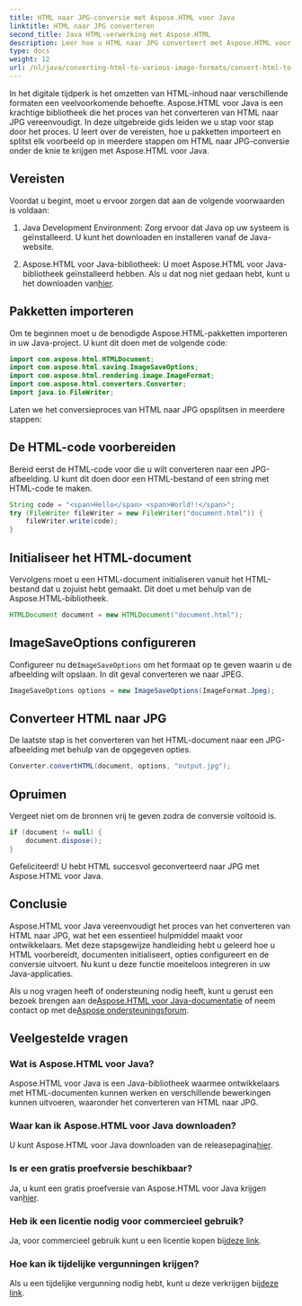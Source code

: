 ```yaml
---
title: HTML naar JPG-conversie met Aspose.HTML voor Java
linktitle: HTML naar JPG converteren
second_title: Java HTML-verwerking met Aspose.HTML
description: Leer hoe u HTML naar JPG converteert met Aspose.HTML voor Java. Volg onze stapsgewijze handleiding voor naadloze HTML naar JPG conversie.
type: docs
weight: 12
url: /nl/java/converting-html-to-various-image-formats/convert-html-to-jpg/
---
```


In het digitale tijdperk is het omzetten van HTML-inhoud naar verschillende formaten een veelvoorkomende behoefte. Aspose.HTML voor Java is een krachtige bibliotheek die het proces van het converteren van HTML naar JPG vereenvoudigt. In deze uitgebreide gids leiden we u stap voor stap door het proces. U leert over de vereisten, hoe u pakketten importeert en splitst elk voorbeeld op in meerdere stappen om HTML naar JPG-conversie onder de knie te krijgen met Aspose.HTML voor Java.

## Vereisten

Voordat u begint, moet u ervoor zorgen dat aan de volgende voorwaarden is voldaan:

1. Java Development Environment: Zorg ervoor dat Java op uw systeem is geïnstalleerd. U kunt het downloaden en installeren vanaf de Java-website.

2.  Aspose.HTML voor Java-bibliotheek: U moet Aspose.HTML voor Java-bibliotheek geïnstalleerd hebben. Als u dat nog niet gedaan hebt, kunt u het downloaden van[hier](https://releases.aspose.com/html/java/).

## Pakketten importeren

Om te beginnen moet u de benodigde Aspose.HTML-pakketten importeren in uw Java-project. U kunt dit doen met de volgende code:

```java
import com.aspose.html.HTMLDocument;
import com.aspose.html.saving.ImageSaveOptions;
import com.aspose.html.rendering.image.ImageFormat;
import com.aspose.html.converters.Converter;
import java.io.FileWriter;
```

Laten we het conversieproces van HTML naar JPG opsplitsen in meerdere stappen:

## De HTML-code voorbereiden

Bereid eerst de HTML-code voor die u wilt converteren naar een JPG-afbeelding. U kunt dit doen door een HTML-bestand of een string met HTML-code te maken.

```java
String code = "<span>Hello</span> <span>World!!</span>";
try (FileWriter fileWriter = new FileWriter("document.html")) {
    fileWriter.write(code);
}
```

## Initialiseer het HTML-document

Vervolgens moet u een HTML-document initialiseren vanuit het HTML-bestand dat u zojuist hebt gemaakt. Dit doet u met behulp van de Aspose.HTML-bibliotheek.

```java
HTMLDocument document = new HTMLDocument("document.html");
```

## ImageSaveOptions configureren

 Configureer nu de`ImageSaveOptions` om het formaat op te geven waarin u de afbeelding wilt opslaan. In dit geval converteren we naar JPEG.

```java
ImageSaveOptions options = new ImageSaveOptions(ImageFormat.Jpeg);
```

## Converteer HTML naar JPG

De laatste stap is het converteren van het HTML-document naar een JPG-afbeelding met behulp van de opgegeven opties.

```java
Converter.convertHTML(document, options, "output.jpg");
```

## Opruimen

Vergeet niet om de bronnen vrij te geven zodra de conversie voltooid is.

```java
if (document != null) {
    document.dispose();
}
```

Gefeliciteerd! U hebt HTML succesvol geconverteerd naar JPG met Aspose.HTML voor Java.

## Conclusie

Aspose.HTML voor Java vereenvoudigt het proces van het converteren van HTML naar JPG, wat het een essentieel hulpmiddel maakt voor ontwikkelaars. Met deze stapsgewijze handleiding hebt u geleerd hoe u HTML voorbereidt, documenten initialiseert, opties configureert en de conversie uitvoert. Nu kunt u deze functie moeiteloos integreren in uw Java-applicaties.

 Als u nog vragen heeft of ondersteuning nodig heeft, kunt u gerust een bezoek brengen aan de[Aspose.HTML voor Java-documentatie](https://reference.aspose.com/html/java/) of neem contact op met de[Aspose ondersteuningsforum](https://forum.aspose.com/).

## Veelgestelde vragen

### Wat is Aspose.HTML voor Java?
Aspose.HTML voor Java is een Java-bibliotheek waarmee ontwikkelaars met HTML-documenten kunnen werken en verschillende bewerkingen kunnen uitvoeren, waaronder het converteren van HTML naar JPG.

### Waar kan ik Aspose.HTML voor Java downloaden?
 U kunt Aspose.HTML voor Java downloaden van de releasepagina[hier](https://releases.aspose.com/html/java/).

### Is er een gratis proefversie beschikbaar?
 Ja, u kunt een gratis proefversie van Aspose.HTML voor Java krijgen van[hier](https://releases.aspose.com/).

### Heb ik een licentie nodig voor commercieel gebruik?
 Ja, voor commercieel gebruik kunt u een licentie kopen bij[deze link](https://purchase.aspose.com/buy).

### Hoe kan ik tijdelijke vergunningen krijgen?
Als u een tijdelijke vergunning nodig hebt, kunt u deze verkrijgen bij[deze link](https://purchase.aspose.com/temporary-license/).